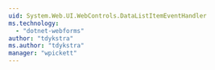 ```yaml
---
uid: System.Web.UI.WebControls.DataListItemEventHandler
ms.technology: 
  - "dotnet-webforms"
author: "tdykstra"
ms.author: "tdykstra"
manager: "wpickett"
---
```

